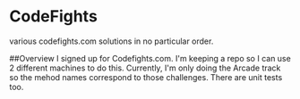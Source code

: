 # CodeFights
various codefights.com solutions in no particular order.


##Overview
I signed up for Codefights.com.  I'm keeping a repo so I can use 2 different machines to do this.  Currently, I'm only doing the Arcade track so the mehod names correspond to those challenges.  There are unit tests too.
